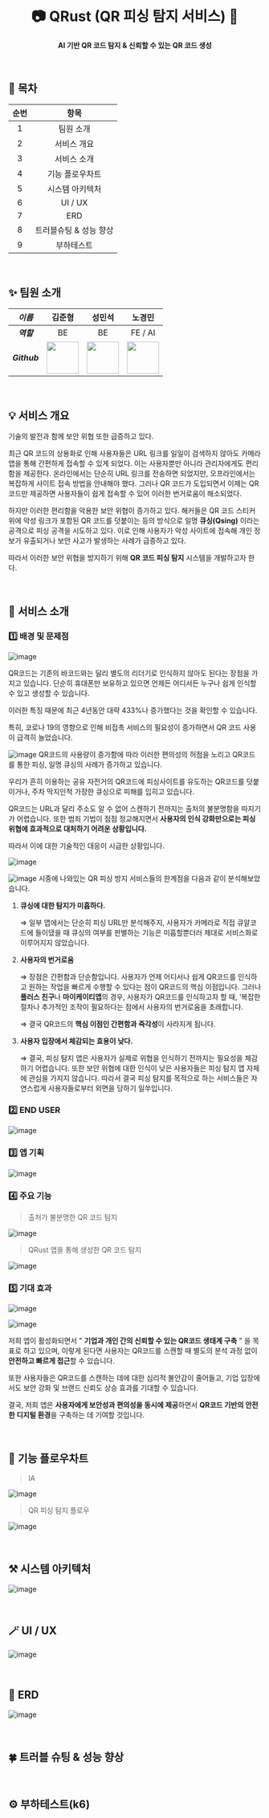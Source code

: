 <div align="center">
  <h1>📷 QRust (QR 피싱 탐지 서비스) 📸</h1>
  <p>
		<b>AI 기반 QR 코드 탐지 & 신뢰할 수 있는 QR 코드 생성</b>
	</p>
	<br>
</div>

## 📜 목차

| 순번 | 항목 |
| :-: | :-: |
| 1 | 팀원 소개 |
| 2 | 서비스 개요 |
| 3 | 서비스 소개 |
| 4 | 기능 플로우차트 |
| 5 | 시스템 아키텍처 |
| 6 | UI / UX |
| 7 | ERD |
| 8 | 트러블슈팅 & 성능 향상 | 
| 9 | 부하테스트 |

</br>

## ✨ 팀원 소개

| _이름_ | 김준형 | 성민석 | 노경민 | 
|:-----:|:----:|:-----:|:----:|
| ___역할___ | BE | BE | FE / AI |
| ___Github___ | <a href="https://github.com/JHZLO"><img src="https://avatars.githubusercontent.com/u/105791673?v=4" width="64" height="64"></a> | <a href="https://github.com/MAYFIFTH99"><img src="https://avatars.githubusercontent.com/u/149806254?v=4" width="64" height="64"></a> | <a href="https://github.com/rohkyoungmin"><img src="https://avatars.githubusercontent.com/u/192883674?v=4" width="64" height="64"></a> |

</br>

## 💡 서비스 개요

기술의 발전과 함께 보안 위협 또한 급증하고 있다.

최근 QR 코드의 상용화로 인해 사용자들은 URL 링크를 일일이 검색하지 않아도 카메라 앱을 통해 간편하게 접속할 수 있게 되었다. 이는 사용자뿐만 아니라 관리자에게도 편리함을 제공한다. 온라인에서는 단순히 URL 링크를 전송하면 되었지만, 오프라인에서는 복잡하게 사이트 접속 방법을 안내해야 했다. 그러나 QR 코드가 도입되면서 이제는 QR 코드만 제공하면 사용자들이 쉽게 접속할 수 있어 이러한 번거로움이 해소되었다.

하지만 이러한 편리함을 악용한 보안 위협이 증가하고 있다. 해커들은 QR 코드 스티커 위에 악성 링크가 포함된 QR 코드를 덧붙이는 등의 방식으로 일명 **큐싱(Qsing)** 이라는 공격으로 피싱 공격을 시도하고 있다. 이로 인해 사용자가 악성 사이트에 접속해 개인 정보가 유출되거나 보안 사고가 발생하는 사례가 급증하고 있다.

따라서 이러한 보안 위협을 방지하기 위해 **QR 코드 피싱 탐지** 시스템을 개발하고자 한다.

</br>

## 📢 서비스 소개

### 1️⃣ 배경 및 문제점
![image](https://github.com/user-attachments/assets/09d1bfe9-93a1-4c60-845b-c81e94089848)

QR코드는 기존의 바코드와는 달리 별도의 리더기로 인식하지 않아도 된다는 장점을 가지고 있습니다. 단순히 휴대폰만 보유하고 있으면 언제든 어디서든 누구나 쉽게 인식할 수 있고 생성할 수 있습니다.

이러한 특징 때문에 최근 4년동안 대략 433%나 증가했다는 것을 확인할 수 있습니다.

특히, 코로나 19의 영향으로 인해 비접촉 서비스의 필요성이 증가하면서 QR 코드 사용이 급격히 늘었습니다.

![image](https://github.com/user-attachments/assets/991bcdff-18fc-4fcb-ad4b-d01dfb81191f)
QR코드의 사용량이 증가함에 따라 이러한 편의성의 허점을 노리고 QR코드를 통한 피싱, 일명 큐싱의 사례가 증가하고 있습니다.

우리가 흔히 이용하는 공유 자전거의 QR코드에 피싱사이트를 유도하는 QR코드를 덧붙이거나, 주차 딱지인척 가장한 큐싱으로 피해를 입히고 있습니다.

QR코드는 URL과 달리 주소도 알 수 없어 스캔하기 전까지는 출처의 불분명함을 따지기가 어렵습니다. 또한 범죄 기법이 점점 정교해지면서 **사용자의 인식 강화만으로는 피싱 위협에 효과적으로 대처하기 어려운 상황입니다.**

따라서 이에 대한 기술적인 대응이 시급한 상황입니다.

![image](https://github.com/user-attachments/assets/c851ae85-3e64-475d-8c57-dbe5550139d1)

![image](https://github.com/user-attachments/assets/c5d24384-4bd2-49b5-becd-53aadaf19899)
시중에 나와있는 QR 피싱 방지 서비스들의 한계점을 다음과 같이 분석해보았습니다.

1. **큐싱에 대한 탐지가 미흡하다.**
   
   ⇒ 일부 앱에서는 단순히 피싱 URL만 분석해주지, 사용자가 카메라로 직접 큐알코드에 들이댔을 때 큐싱의 여부를 판별하는 기능은 미흡할뿐더러 제대로 서비스화로 이루어지지 않았습니다.

3. **사용자의 번거로움**

   ⇒  장점은 간편함과 단순함입니다. 사용자가 언제 어디서나 쉽게 QR코드를 인식하고 원하는 작업을 빠르게 수행할 수 있다는 점이 QR코드의 핵심 이점입니다. 그러나 **플러스 친구**나 **마이케이티앱**의 경우, 사용자가 QR코드를 인식하고자 할 때, ‘복잡한 절차나 추가적인 조작이 필요하다는 점에서 사용자의 번거로움을 초래합니다.
   
   ⇒ 결국 QR코드의 **핵심 이점인 간편함과 즉각성**이 사라지게 됩니다.

3. **사용자 입장에서 체감되는 효용이 낮다.**

   ⇒ 결국, 피싱 탐지 앱은 사용자가 실제로 위협을 인식하기 전까지는 필요성을 체감하기 어렵습니다. 또한 보안 위협에 대한 인식이 낮은 사용자들은 피싱 탐지 앱 자체에 관심을 가지지 않습니다.  따라서 결국 피싱 탐지를 목적으로 하는 서비스들은 자연스럽게 사용자들로부터 외면을 당하기 일쑤입니다.

### 2️⃣ END USER
![image](https://github.com/user-attachments/assets/7c4b74d9-8943-4623-9d0d-aa7286fcb47b)

### 3️⃣ 앱 기획
![image](https://github.com/user-attachments/assets/7478b5c5-9857-4f48-a0a6-e156d043e571)

### 4️⃣ 주요 기능
> 출처가 불분명한 QR 코드 탐지

![image](https://github.com/user-attachments/assets/9eb0942d-42eb-4440-b4b8-4d4acf69e583)

> QRust 앱을 통해 생성한 QR 코드 탐지

![image](https://github.com/user-attachments/assets/d9158aa9-a79e-4f34-b3ef-cef74037475c)

### 5️⃣ 기대 효과
![image](https://github.com/user-attachments/assets/2b0f4ed8-9df1-4a06-a688-bea31ee194dd)

![image](https://github.com/user-attachments/assets/70b260df-7516-4152-91d3-b7b8518e9496)

저희 앱이 활성화되면서 " **기업과 개인 간의 신뢰할 수 있는 QR코드 생태계 구축** " 을 목표로 하고 있으며, 이렇게 된다면 사용자는 QR코드를 스캔할 때 별도의 분석 과정 없이 **안전하고 빠르게 접근**할 수 있습니다. 

또한 사용자들은 QR코드를 스캔하는 데에 대한 심리적 불안감이 줄어들고, 기업 입장에서도 보안 강화 및 브랜드 신뢰도 상승 효과를 기대할 수 있습니다.

결국, 저희 앱은 **사용자에게 보안성과 편의성을 동시에 제공**하면서 **QR코드 기반의 안전한 디지털 환경**을 구축하는 데 기여할 것입니다.

</br>

## 🚀 기능 플로우차트

> IA

![image](https://github.com/user-attachments/assets/58e3ceb6-d24b-4af2-b8c1-c5ca8b43f120)

> QR 피싱 탐지 플로우

![image](https://github.com/user-attachments/assets/5d48be28-b9d5-41d7-8e56-917f989f38e6)

</br>

## ⚒️ 시스템 아키텍처

![image](https://github.com/user-attachments/assets/0319d938-4200-4e8b-97ad-1c42c7d7ae66)

</br>

## 🪄 UI / UX

![image](https://github.com/user-attachments/assets/2176e35f-758d-49be-a47a-74d8e921e07e)

</br>

## 📑 ERD

![image](https://github.com/user-attachments/assets/ef2ec694-6a48-41fe-80db-de703d62da5b)

</br>

## 🍀 트러블 슈팅 & 성능 향상

</br>

## ⚙️ 부하테스트(k6)
